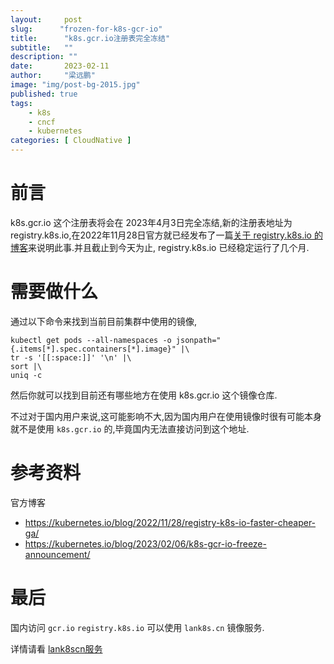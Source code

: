 ```yaml
---
layout:     post 
slug:      "frozen-for-k8s-gcr-io"
title:      "k8s.gcr.io注册表完全冻结"
subtitle:   ""
description: ""
date:       2023-02-11
author:     "梁远鹏"
image: "img/post-bg-2015.jpg"
published: true
tags:
    - k8s
    - cncf
    - kubernetes
categories: [ CloudNative ]
---
```


# 前言  

k8s.gcr.io 这个注册表将会在 2023年4月3日完全冻结,新的注册表地址为 registry.k8s.io,在2022年11月28日官方就已经发布了一篇[关于 registry.k8s.io 的博客](https://kubernetes.io/blog/2022/11/28/registry-k8s-io-faster-cheaper-ga/)来说明此事.并且截止到今天为止, registry.k8s.io 已经稳定运行了几个月.

# 需要做什么

通过以下命令来找到当前目前集群中使用的镜像,
```shell
kubectl get pods --all-namespaces -o jsonpath="{.items[*].spec.containers[*].image}" |\
tr -s '[[:space:]]' '\n' |\
sort |\
uniq -c
```

然后你就可以找到目前还有哪些地方在使用 k8s.gcr.io 这个镜像仓库.

不过对于国内用户来说,这可能影响不大,因为国内用户在使用镜像时很有可能本身就不是使用 `k8s.gcr.io` 的,毕竟国内无法直接访问到这个地址.

# 参考资料

官方博客 
- https://kubernetes.io/blog/2022/11/28/registry-k8s-io-faster-cheaper-ga/
- https://kubernetes.io/blog/2023/02/06/k8s-gcr-io-freeze-announcement/

# 最后

国内访问 `gcr.io` `registry.k8s.io` 可以使用 `lank8s.cn` 镜像服务.

详情请看 [lank8scn服务](https://liangyuanpeng.com/post/cncf-kubernetes/service-lank8s.cn)

